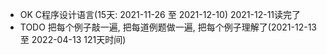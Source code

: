 + OK C程序设计语言(15天: 2021-11-26 至 2021-12-10) 2021-12-11读完了
+ TODO 把每个例子敲一遍, 把每道例题做一遍, 把每个例子理解了(2021-12-13 至 2022-04-13 121天时间)


